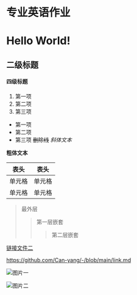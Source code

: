 # 专业英语作业
# Hello World!
## 二级标题
#### 四级标题

1. 第一项
2. 第二项
3. 第三项
+ 第一项
+ 第二项
+ 第三项
~~删除线~~
*斜体文本*

**粗体文本**

|  表头   | 表头  |
|  ----  | ----  |
| 单元格  | 单元格 |
| 单元格  | 单元格 |


> 最外层
> >第一层嵌套
> > >第二层嵌套

[链接文件二](https://www.google.com.hk/?hl=zh-CN)

<https://github.com/Can-yang/-/blob/main/link.md>

![图片一](1.png)

![图片二](https://www.google.com/url?sa=i&url=https%3A%2F%2Fwww.jiemodui.com%2FN%2F102514.html&psig=AOvVaw2Q3A5NWOMxK1QKzDnKgeK9&ust=1619844265864000&source=images&cd=vfe&ved=0CAIQjRxqFwoTCKCnvKeUpfACFQAAAAAdAAAAABAD)
